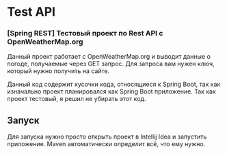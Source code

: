 # Test API

### [Spring REST]  Тестовый проект по Rest API с OpenWeatherMap.org


Данный проект работает с OpenWeatherMap.org и выводит данные о погоде, получаемые через GET запрос. Для запроса вам нужен ключ, который нужно получить на сайте. 


Данный код содержит кусочки кода, относящиеся к Spring Boot, так как изначально проект планировался как Spring Boot приложение. Так как проект тестовый, я решил не убирать этот код.

## Запуск
Для запуска нужно просто открыть проект в Intellij Idea и запустить приложение. Maven автоматически определит всё, что ему нужно.





